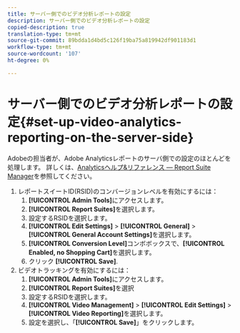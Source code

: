 ```yaml
---
title: サーバー側でのビデオ分析レポートの設定
description: サーバー側でのビデオ分析レポートの設定
copied-description: true
translation-type: tm+mt
source-git-commit: 89bdda1d4bd5c126f19ba75a819942df901183d1
workflow-type: tm+mt
source-wordcount: '107'
ht-degree: 0%

---
```



# サーバー側でのビデオ分析レポートの設定{#set-up-video-analytics-reporting-on-the-server-side}

Adobeの担当者が、Adobe Analyticsレポートのサーバ側での設定のほとんどを処理します。 詳しくは、[Analyticsヘルプ&amp;リファレンス — Report Suite Manager](https://microsite.omniture.com/t2/help/en_US/reference/#Report_Suite_Manager)を参照してください。
1. レポートスイートID(RSID)のコンバージョンレベルを有効にするには：
   1. **[!UICONTROL Admin Tools]**&#x200B;にアクセスします。
   1. **[!UICONTROL Report Suites]**&#x200B;を選択します。
   1. 設定するRSIDを選択します。
   1. **[!UICONTROL Edit Settings]** > **[!UICONTROL General]** > **[!UICONTROL General Account Settings]**&#x200B;を選択します。
   1. **[!UICONTROL Conversion Level]**&#x200B;コンボボックスで、**[!UICONTROL Enabled, no Shopping Cart]**&#x200B;を選択します。
   1. クリック **[!UICONTROL Save]**.
1. ビデオトラッキングを有効にするには：
   1. **[!UICONTROL Admin Tools]**&#x200B;にアクセスします。
   1. **[!UICONTROL Report Suites]**&#x200B;を選択
   1. 設定するRSIDを選択します。
   1. **[!UICONTROL Video Management]** > **[!UICONTROL Edit Settings]** > **[!UICONTROL Video Reporting]**&#x200B;を選択します。
   1. 設定を選択し、「**[!UICONTROL Save]**」をクリックします。